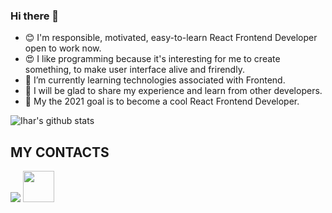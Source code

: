 ### Hi there 👋

* 😊 I'm responsible, motivated, easy-to-learn React Frontend Developer open to work now.
* 😍 I like programming because it's interesting for me to create something, to make user interface alive and frirendly.
* 🌱 I’m currently learning technologies associated with Frontend.
* 👯 I will be glad to share my experience and learn from other developers.
* 🥅 My the 2021 goal is to become a cool React Frontend Developer.

![Ihar's github stats](https://github-readme-stats.vercel.app/api?username=melber17&show_icons=true&include_all_commits=true&theme=dark)

## MY CONTACTS

[<img src="./svg/Linkedin.svg">](https://www.linkedin.com/in/evgeniy-masyuk-0509121bb/)
[<img width="50" src="./assets/telegram-icon.svg">](https://t.me/Melber17)
